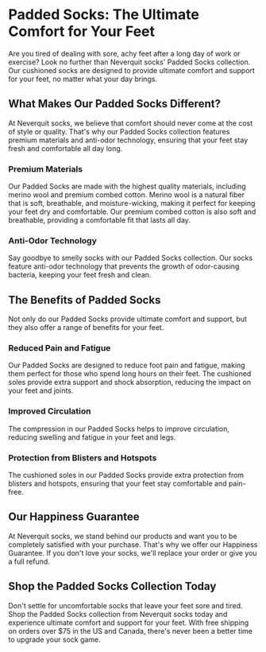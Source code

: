 # Padded Socks: The Ultimate Comfort for Your Feet

Are you tired of dealing with sore, achy feet after a long day of work or exercise? Look no further than Neverquit socks' Padded Socks collection. Our cushioned socks are designed to provide ultimate comfort and support for your feet, no matter what your day brings.

## What Makes Our Padded Socks Different?

At Neverquit socks, we believe that comfort should never come at the cost of style or quality. That's why our Padded Socks collection features premium materials and anti-odor technology, ensuring that your feet stay fresh and comfortable all day long.

### Premium Materials

Our Padded Socks are made with the highest quality materials, including merino wool and premium combed cotton. Merino wool is a natural fiber that is soft, breathable, and moisture-wicking, making it perfect for keeping your feet dry and comfortable. Our premium combed cotton is also soft and breathable, providing a comfortable fit that lasts all day.

### Anti-Odor Technology

Say goodbye to smelly socks with our Padded Socks collection. Our socks feature anti-odor technology that prevents the growth of odor-causing bacteria, keeping your feet fresh and clean.

## The Benefits of Padded Socks

Not only do our Padded Socks provide ultimate comfort and support, but they also offer a range of benefits for your feet.

### Reduced Pain and Fatigue

Our Padded Socks are designed to reduce foot pain and fatigue, making them perfect for those who spend long hours on their feet. The cushioned soles provide extra support and shock absorption, reducing the impact on your feet and joints.

### Improved Circulation

The compression in our Padded Socks helps to improve circulation, reducing swelling and fatigue in your feet and legs.

### Protection from Blisters and Hotspots

The cushioned soles in our Padded Socks provide extra protection from blisters and hotspots, ensuring that your feet stay comfortable and pain-free.

## Our Happiness Guarantee

At Neverquit socks, we stand behind our products and want you to be completely satisfied with your purchase. That's why we offer our Happiness Guarantee. If you don't love your socks, we'll replace your order or give you a full refund.

## Shop the Padded Socks Collection Today

Don't settle for uncomfortable socks that leave your feet sore and tired. Shop the Padded Socks collection from Neverquit socks today and experience ultimate comfort and support for your feet. With free shipping on orders over $75 in the US and Canada, there's never been a better time to upgrade your sock game.